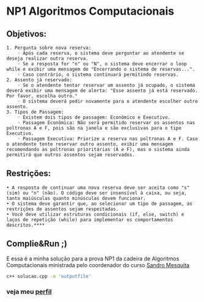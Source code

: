 # NP1 Algoritmos Computacionais
## Objetivos:
    1. Pergunta sobre nova reserva:
        ◦ Após cada reserva, o sistema deve perguntar ao atendente se deseja realizar outra reserva.
        ◦ Se a resposta for "n" ou "N", o sistema deve encerrar o loop while e exibir uma mensagem de "Encerrando o sistema de reservas...".
        ◦ Caso contrário, o sistema continuará permitindo reservas.
    2. Assento já reservado:
        ◦ Se o atendente tentar reservar um assento já ocupado, o sistema deverá exibir uma mensagem de alerta: "Esse assento já está reservado. Por favor, escolha outro."
        ◦ O sistema deverá pedir novamente para o atendente escolher outro assento.
    3. Tipos de Passagem:
        ◦ Existem dois tipos de passagem: Econômico e Executivo.
        ◦ Passagem Econômica: Não será permitido reservar os assentos nas poltronas A e F, pois são na janela e são exclusivas para o tipo Executivo.
        ◦ Passagem Executiva: Priorize a reserva nas poltronas A e F. Caso o atendente tente reservar outro assento, exibir uma mensagem recomendando as poltronas prioritárias (A e F), mas o sistema ainda permitirá que outros assentos sejam reservados.

## Restrições:
    • A resposta de continuar uma nova reserva deve ser aceita como "s" (sim) ou "n" (não). O código deve ser insensível à caixa, ou seja, tanto maiúsculas quanto minúsculas devem funcionar.
    • O sistema deve garantir que, ao selecionar um tipo de passagem, as restrições de assentos sejam respeitadas.
    • Você deve utilizar estruturas condicionais (if, else, switch) e laços de repetição (while) para implementar os comportamentos descritos.****
## Complie&Run ;)
E essa é a minha solução para a prova NP1 da cadeira de Algoritmos Computacionais ministrada pelo coordenador do curso [Sandro Mesquita](https://www.linkedin.com/in/sandro-mesquita-713148145/)
```bash
c++ solucao.cpp -o 'outputfile'
```


### veja meu [perfil](https://github.com/welli7ngton)
